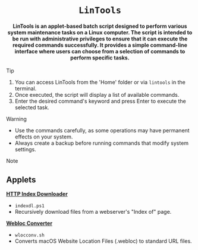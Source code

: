 <div align="center">
    
# `LinTools`
#### LinTools is an applet-based batch script designed to perform various system maintenance tasks on a Linux computer. The script is intended to be run with administrative privileges to ensure that it can execute the required commands successfully. It provides a simple command-line interface where users can choose from a selection of commands to perform specific tasks.
</div>

> [!TIP]
> 1. You can access LinTools from the 'Home' folder or via `lintools` in the terminal.
> 2. Once executed, the script will display a list of available commands.
> 3. Enter the desired command's keyword and press Enter to execute the selected task.

> [!WARNING]
> - Use the commands carefully, as some operations may have permanent effects on your system.
> - Always create a backup before running commands that modify system settings.

> [!NOTE]
> ## Applets
> 
> **[HTTP Index Downloader](https://github.com/lazaroblanc/Index-of-downloader)**
> 
>    - `indexdl.ps1`
>    - Recursively download files from a webserver's "Index of" page.
>
> **[Webloc Converter](https://github.com/sythatic/Webloc-Decoder)**
> 
>    - `wlocconv.sh`
>    - Converts macOS Website Location Files (.webloc) to standard URL files.
> 
